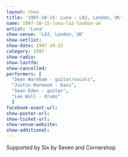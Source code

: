 ```yaml
---
layout: show
title: '1997-10-15: Luna - LA2, London, UK'
name: 1997-10-15-luna-la2-london-uk
artist: 'Luna'
show-venue: 'LA2, London, UK'
show-setlist: 
show-date: 1997-10-15
category: 1997
show-radio: 
show-lastfm: 
show-cancelled: 
performers: [
  "Dean Wareham - guitar/vocals",
  "Justin Harwood - bass",
  "Sean Eden - guitar",
  "Lee Wall - drums"
  ]
facebook-event-url: 
show-poster-url: 
show-ticket-url: 
show-venue-website: 
show-additional: 
---
```

Supported by Six by Seven and Cornershop